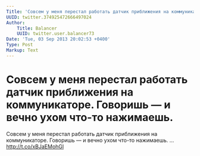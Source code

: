 ```yaml
---
Title: 'Совсем у меня перестал работать датчик приближения на коммуникаторе. Говоришь — и вечно ухом что-то нажимаешь.'
UUID: twitter.374925472666497024
Author:
    Title: Balancer
    UUID: twitter.user.balancer73
Date: 'Tue, 03 Sep 2013 20:02:53 +0400'
Type: Post
Markup: Text
---
```


# Совсем у меня перестал работать датчик приближения на коммуникаторе. Говоришь — и вечно ухом что-то нажимаешь.

Совсем у меня перестал работать датчик приближения на
коммуникаторе. Говоришь — и вечно ухом что-то нажимаешь. ...
http://t.co/xBJaEMohGl